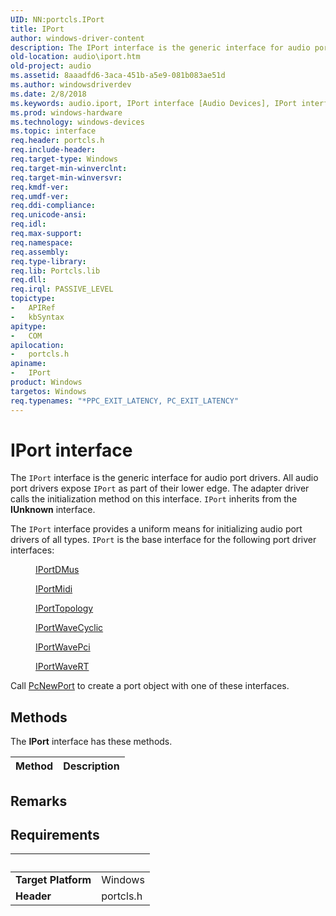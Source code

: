 ```yaml
---
UID: NN:portcls.IPort
title: IPort
author: windows-driver-content
description: The IPort interface is the generic interface for audio port drivers. All audio port drivers expose IPort as part of their lower edge. The adapter driver calls the initialization method on this interface. IPort inherits from the IUnknown interface.
old-location: audio\iport.htm
old-project: audio
ms.assetid: 8aaadfd6-3aca-451b-a5e9-081b083ae51d
ms.author: windowsdriverdev
ms.date: 2/8/2018
ms.keywords: audio.iport, IPort interface [Audio Devices], IPort interface [Audio Devices], described, IPort, portcls/IPort, audmp-routines_45897b1f-29f6-411d-9963-60f31e1655e7.xml
ms.prod: windows-hardware
ms.technology: windows-devices
ms.topic: interface
req.header: portcls.h
req.include-header: 
req.target-type: Windows
req.target-min-winverclnt: 
req.target-min-winversvr: 
req.kmdf-ver: 
req.umdf-ver: 
req.ddi-compliance: 
req.unicode-ansi: 
req.idl: 
req.max-support: 
req.namespace: 
req.assembly: 
req.type-library: 
req.lib: Portcls.lib
req.dll: 
req.irql: PASSIVE_LEVEL
topictype:
-	APIRef
-	kbSyntax
apitype:
-	COM
apilocation:
-	portcls.h
apiname:
-	IPort
product: Windows
targetos: Windows
req.typenames: "*PPC_EXIT_LATENCY, PC_EXIT_LATENCY"
---
```


# IPort interface

The <code>IPort</code> interface is the generic interface for audio port drivers. All audio port drivers expose <code>IPort</code> as part of their lower edge. The adapter driver calls the initialization method on this interface. <code>IPort</code> inherits from the <b>IUnknown</b> interface.

The <code>IPort</code> interface provides a uniform means for initializing audio port drivers of all types. <code>IPort</code> is the base interface for the following port driver interfaces:
<dl>
<dd>

<a href="..\dmusicks\nn-dmusicks-iportdmus.md">IPortDMus</a>


</dd>
<dd>

<a href="..\portcls\nn-portcls-iportmidi.md">IPortMidi</a>


</dd>
<dd>

<a href="..\portcls\nn-portcls-iporttopology.md">IPortTopology</a>


</dd>
<dd>

<a href="..\portcls\nn-portcls-iportwavecyclic.md">IPortWaveCyclic</a>


</dd>
<dd>

<a href="https://msdn.microsoft.com/library/windows/hardware/ff536905">IPortWavePci</a>


</dd>
<dd>

<a href="..\portcls\nn-portcls-iportwavert.md">IPortWaveRT</a>


</dd>
</dl>Call <a href="..\portcls\nf-portcls-pcnewport.md">PcNewPort</a> to create a port object with one of these interfaces.

## Methods

<p>The <b>IPort</b> interface has these methods.</p>

| Method | Description |
| ---- |:---- |

## Remarks



## Requirements
| &nbsp; | &nbsp; |
| ---- |:---- |
| **Target Platform** | Windows |
| **Header** | portcls.h |